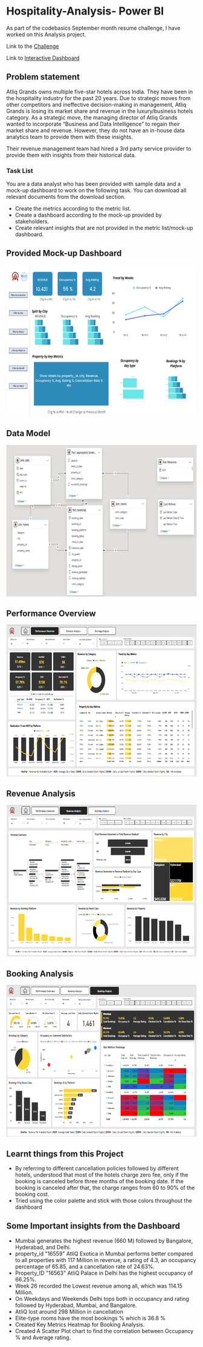 # Hospitality-Analysis- Power BI

As part of the codebasics September month resume challenge, I have worked on this Analysis project.

Link to the [Challenge](https://codebasics.io/challenge/codebasics-resume-project-challenge/4)

Link to [Interactive Dashboard](https://app.powerbi.com/view?r=eyJrIjoiZGIzMGExZmQtN2I5MC00MGNmLWI2ZGMtOTQ1NzBhYzJmYmZhIiwidCI6ImM2ZTU0OWIzLTVmNDUtNDAzMi1hYWU5LWQ0MjQ0ZGM1YjJjNCJ9&pageName=c46f8460e326e3dbb158)

## Problem statement

Atliq Grands owns multiple five-star hotels across India. They have been in the hospitality industry for the past 20 years. Due to strategic moves from other competitors and ineffective decision-making in management, Atliq Grands is losing its market share and revenue in the luxury/business hotels category. As a strategic move, the managing director of Atliq Grands wanted to incorporate “Business and Data Intelligence” to regain their market share and revenue. However, they do not have an in-house data analytics team to provide them with these insights.

Their revenue management team had hired a 3rd party service provider to provide them with insights from their historical data.

### Task List

You are a data analyst who has been provided with sample data and a mock-up dashboard to work on the following task. You can download all relevant documents from the download section.

- Create the metrics according to the metric list. 
- Create a dashboard according to the mock-up provided by stakeholders. 
- Create relevant insights that are not provided in the metric list/mock-up dashboard.

## Provided Mock-up Dashboard
<p align="center">
    <img src='https://github.com/Dinesh281197/Hospitality-Analysis/blob/main/Dataset/mock%20up%20dashboard_atliq%20grands.png' height="400" width="600">
</p>


## Data Model

<p align="center">
    <img src='https://github.com/Dinesh281197/Hospitality-Analysis/blob/main/Report%20Screenshots/Data%20Model.png' height="400">
</p>


## Performance Overview

<p align="center">
    <img src='https://github.com/Dinesh281197/Hospitality-Analysis/blob/main/Report%20Screenshots/Performance%20Overview.png' height="400">
</p>

## Revenue Analysis

<p align="center">
    <img src='https://github.com/Dinesh281197/Hospitality-Analysis/blob/main/Report%20Screenshots/Revenue%20Analysis.png' height="400">
</p>

## Booking Analysis

<p align="center">
    <img src='https://github.com/Dinesh281197/Hospitality-Analysis/blob/main/Report%20Screenshots/Booking%20Analysis.png' height="400">
</p>

## Learnt things from this Project 
- By referring to different cancellation policies followed by different hotels, understood that most of the hotels charge zero fee, only if the booking is canceled before three months of the booking date. If the booking is canceled after that, the charge ranges from 60 to 90% of the booking cost.
- Tried using the color palette and stick with those colors throughout the dashboard

## Some Important insights from the Dashboard

- Mumbai generates the highest revenue (660 M) followed by Bangalore, Hyderabad, and Delhi.
- property_id	"16559" AtliQ Exotica in Mumbai performs better compared to all properties with 117 Million in revenue, a rating of 4.3, an occupancy percentage of 65.85, and a cancellation rate of 24.63%.
- Property_ID "16563" AtliQ Palace in Delhi has the highest occupancy of 66.25%.
- Week 26 recorded the Lowest revenue among all, which was 114.15 Million.
- On Weekdays and Weekends Delhi tops both in occupancy and rating followed by Hyderabad, Mumbai, and Bangalore.
- AtliQ lost around 298 Million in cancellation 
- Elite-type rooms have the most bookings % which is 36.8 %
- Created Key Metrics Heatmap for Booking Analysis.
- Created A Scatter Plot chart to find the correlation between Occupancy % and Average rating.
